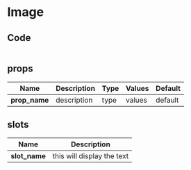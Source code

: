 # Image

<Demo componentName="examples-image-doc" />

## Code
```html
```

## props

|Name|Description|Type|Values|Default|
|---|---|---|---|---|
|**prop_name**|description|type|values|default|

## slots

|Name|Description|
|---|---|
|**slot_name**|this will display the text|

<portal-target name="octo-modals" transition="o-modal-transition" multiple />
<portal-target name="octo-datepicker" />